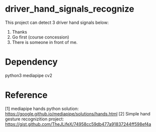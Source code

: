 # driver_hand_signals_recognize
This project can detect 3 driver hand signals below:

  1. Thanks
  2. Go first (course concession)
  3. There is someone in front of me.

# Dependency
python3
mediapipe
cv2

# Reference
[1] mediapipe hands python solution: https://google.github.io/mediapipe/solutions/hands.html
[2] Simple hand gesture recognizition project: https://gist.github.com/TheJLifeX/74958cc59db477a91837244ff598ef4a
